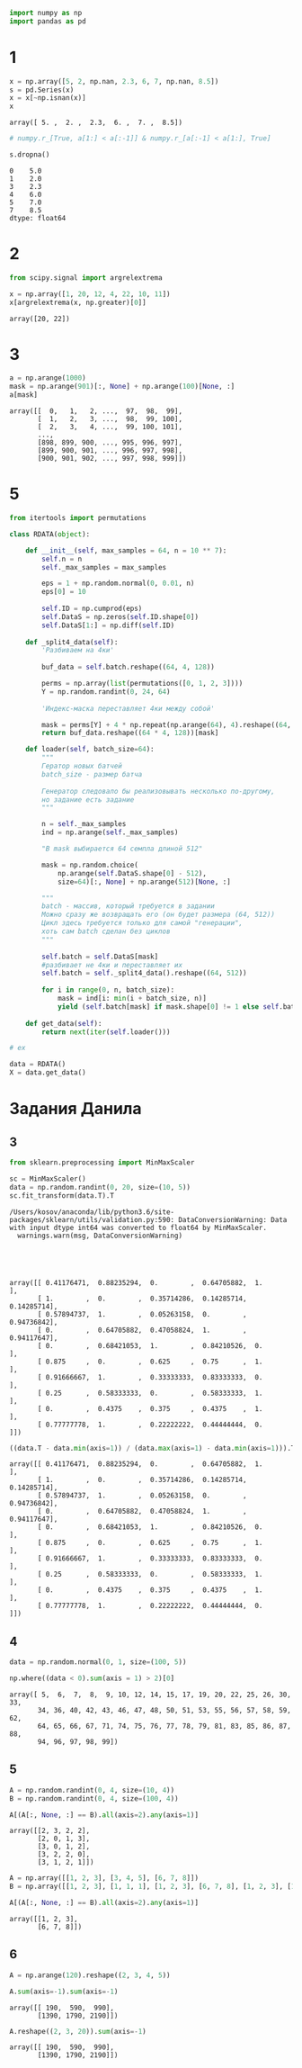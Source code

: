 

```python
import numpy as np
import pandas as pd
```

# 1


```python
x = np.array([5, 2, np.nan, 2.3, 6, 7, np.nan, 8.5])
s = pd.Series(x)
x = x[~np.isnan(x)]
x
```




    array([ 5. ,  2. ,  2.3,  6. ,  7. ,  8.5])




```python
# numpy.r_[True, a[1:] < a[:-1]] & numpy.r_[a[:-1] < a[1:], True]
```


```python
s.dropna()
```




    0    5.0
    1    2.0
    3    2.3
    4    6.0
    5    7.0
    7    8.5
    dtype: float64



# 2


```python
from scipy.signal import argrelextrema

x = np.array([1, 20, 12, 4, 22, 10, 11])
x[argrelextrema(x, np.greater)[0]]
```




    array([20, 22])



# 3


```python
a = np.arange(1000)
mask = np.arange(901)[:, None] + np.arange(100)[None, :]
a[mask]
```




    array([[  0,   1,   2, ...,  97,  98,  99],
           [  1,   2,   3, ...,  98,  99, 100],
           [  2,   3,   4, ...,  99, 100, 101],
           ..., 
           [898, 899, 900, ..., 995, 996, 997],
           [899, 900, 901, ..., 996, 997, 998],
           [900, 901, 902, ..., 997, 998, 999]])



# 5


```python
from itertools import permutations
```


```python
class RDATA(object):

    def __init__(self, max_samples = 64, n = 10 ** 7):
        self.n = n
        self._max_samples = max_samples

        eps = 1 + np.random.normal(0, 0.01, n)
        eps[0] = 10
        
        self.ID = np.cumprod(eps)
        self.DataS = np.zeros(self.ID.shape[0])
        self.DataS[1:] = np.diff(self.ID)
    
    def _split4_data(self):
        'Разбиваем на 4ки'
        
        buf_data = self.batch.reshape((64, 4, 128))

        perms = np.array(list(permutations([0, 1, 2, 3])))
        Y = np.random.randint(0, 24, 64)
        
        'Индекс-маска переставляет 4ки между собой'

        mask = perms[Y] + 4 * np.repeat(np.arange(64), 4).reshape((64, 4))
        return buf_data.reshape((64 * 4, 128))[mask]

    def loader(self, batch_size=64):
        """
        Гератор новых батчей
        batch_size - размер батча
        
        Генератор следовало бы реализовывать несколько по-другому,
        но задание есть задание
        """

        n = self._max_samples
        ind = np.arange(self._max_samples)

        "В mask выбирается 64 семпла длиной 512"

        mask = np.random.choice(
            np.arange(self.DataS.shape[0] - 512), 
            size=64)[:, None] + np.arange(512)[None, :]

        """
        batch - массив, который требуется в задании
        Можно сразу же возвращать его (он будет размера (64, 512))
        Цикл здесь требуется только для самой "генерации",
        хоть сам batch сделан без циклов
        """
        
        self.batch = self.DataS[mask]
        #разбивает не 4ки и переставляет их
        self.batch = self._split4_data().reshape((64, 512))
        
        for i in range(0, n, batch_size):
            mask = ind[i: min(i + batch_size, n)]
            yield (self.batch[mask] if mask.shape[0] != 1 else self.batch[mask][0])
        
    def get_data(self):
        return next(iter(self.loader()))
```


```python
# ex

data = RDATA()
X = data.get_data()
```

# Задания Данила

## 3


```python
from sklearn.preprocessing import MinMaxScaler
```


```python
sc = MinMaxScaler()
data = np.random.randint(0, 20, size=(10, 5))
sc.fit_transform(data.T).T
```

    /Users/kosov/anaconda/lib/python3.6/site-packages/sklearn/utils/validation.py:590: DataConversionWarning: Data with input dtype int64 was converted to float64 by MinMaxScaler.
      warnings.warn(msg, DataConversionWarning)





    array([[ 0.41176471,  0.88235294,  0.        ,  0.64705882,  1.        ],
           [ 1.        ,  0.        ,  0.35714286,  0.14285714,  0.14285714],
           [ 0.57894737,  1.        ,  0.05263158,  0.        ,  0.94736842],
           [ 0.        ,  0.64705882,  0.47058824,  1.        ,  0.94117647],
           [ 0.        ,  0.68421053,  1.        ,  0.84210526,  0.        ],
           [ 0.875     ,  0.        ,  0.625     ,  0.75      ,  1.        ],
           [ 0.91666667,  1.        ,  0.33333333,  0.83333333,  0.        ],
           [ 0.25      ,  0.58333333,  0.        ,  0.58333333,  1.        ],
           [ 0.        ,  0.4375    ,  0.375     ,  0.4375    ,  1.        ],
           [ 0.77777778,  1.        ,  0.22222222,  0.44444444,  0.        ]])




```python
((data.T - data.min(axis=1)) / (data.max(axis=1) - data.min(axis=1))).T
```




    array([[ 0.41176471,  0.88235294,  0.        ,  0.64705882,  1.        ],
           [ 1.        ,  0.        ,  0.35714286,  0.14285714,  0.14285714],
           [ 0.57894737,  1.        ,  0.05263158,  0.        ,  0.94736842],
           [ 0.        ,  0.64705882,  0.47058824,  1.        ,  0.94117647],
           [ 0.        ,  0.68421053,  1.        ,  0.84210526,  0.        ],
           [ 0.875     ,  0.        ,  0.625     ,  0.75      ,  1.        ],
           [ 0.91666667,  1.        ,  0.33333333,  0.83333333,  0.        ],
           [ 0.25      ,  0.58333333,  0.        ,  0.58333333,  1.        ],
           [ 0.        ,  0.4375    ,  0.375     ,  0.4375    ,  1.        ],
           [ 0.77777778,  1.        ,  0.22222222,  0.44444444,  0.        ]])



## 4


```python
data = np.random.normal(0, 1, size=(100, 5))
```


```python
np.where((data < 0).sum(axis = 1) > 2)[0]
```




    array([ 5,  6,  7,  8,  9, 10, 12, 14, 15, 17, 19, 20, 22, 25, 26, 30, 33,
           34, 36, 40, 42, 43, 46, 47, 48, 50, 51, 53, 55, 56, 57, 58, 59, 62,
           64, 65, 66, 67, 71, 74, 75, 76, 77, 78, 79, 81, 83, 85, 86, 87, 88,
           94, 96, 97, 98, 99])



## 5


```python
A = np.random.randint(0, 4, size=(10, 4))
B = np.random.randint(0, 4, size=(100, 4))
```


```python
A[(A[:, None, :] == B).all(axis=2).any(axis=1)]
```




    array([[2, 3, 2, 2],
           [2, 0, 1, 3],
           [3, 0, 1, 2],
           [3, 2, 2, 0],
           [3, 1, 2, 1]])




```python
A = np.array([[1, 2, 3], [3, 4, 5], [6, 7, 8]])
B = np.array([[1, 2, 3], [1, 1, 1], [1, 2, 3], [6, 7, 8], [1, 2, 3], [1, 1, 1]])
```


```python
A[(A[:, None, :] == B).all(axis=2).any(axis=1)]
```




    array([[1, 2, 3],
           [6, 7, 8]])



## 6


```python
A = np.arange(120).reshape((2, 3, 4, 5))
```


```python
A.sum(axis=-1).sum(axis=-1)
```




    array([[ 190,  590,  990],
           [1390, 1790, 2190]])




```python
A.reshape((2, 3, 20)).sum(axis=-1)
```




    array([[ 190,  590,  990],
           [1390, 1790, 2190]])


